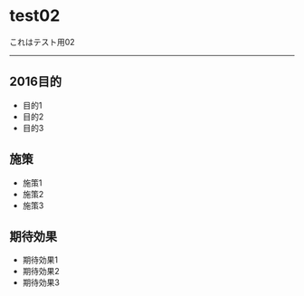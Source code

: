 # test02
これはテスト用02

---

## 2016目的

* 目的1
* 目的2
* 目的3

## 施策

* 施策1
* 施策2
* 施策3

## 期待効果

* 期待効果1
* 期待効果2
* 期待効果3　

